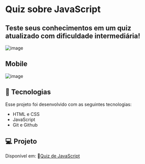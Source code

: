 # Quiz sobre JavaScript
## Teste seus conhecimentos em um quiz atualizado com dificuldade intermediária!
![image](https://github.com/marostegaf/quiz-js/assets/103620713/207871ff-a4fc-434d-a559-137b979032a4)
## Mobile
![image](https://github.com/marostegaf/quiz-js/assets/103620713/056a43cc-a3e3-4936-a4f9-73a37c03e817)


## 🚀 Tecnologias

Esse projeto foi desenvolvido com as seguintes tecnologias:

- HTML e CSS
- JavaScript
- Git e Github

## 💻 Projeto
Disponível em: 🔗[Quiz de JavaScript](https://marostegaf.github.io/quiz-js/)
